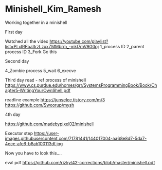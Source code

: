 # Minishell_Kim_Ramesh
Working together in a minishell

First day 

Watched all the video
https://youtube.com/playlist?list=PLxIRFba3rzLzxxZMMbrm_-mkI7mV9G0pj
1_process ID
2_parent process ID
3_Fork
 Go this
 

Second day

4_Zombie process
5_wait
6_execve

Third day
read - ref process of minishell
https://www.cs.purdue.edu/homes/grr/SystemsProgrammingBook/Book/Chapter5-WritingYourOwnShell.pdf

readline example
https://junselee.tistory.com/m/3
https://github.com/Swoorup/mysh


4th day

https://github.com/madebypixel02/minishell

Executor step
https://user-images.githubusercontent.com/71781441/144017004-aa68e8d7-5da7-4ece-afc6-b8ab100113df.jpg



Now you have to look this....


eval pdf
https://github.com/rizky/42-corrections/blob/master/minishell.pdf
